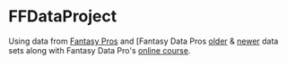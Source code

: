 # FFDataProject

Using data from [Fantasy Pros](fantasypros.com) and [Fantasy Data Pros [older](https://github.com/fantasydatapros/data) & [newer](https://github.com/fantasydatapros/LearnPythonWithFantasyFootball) data sets along with Fantasy Data Pro's [online course](https://www.fantasyfootballdatapros.com/).
